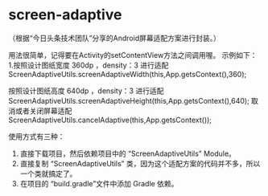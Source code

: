 # screen-adaptive 
（根据“今日头条技术团队”分享的Android屏幕适配方案进行封装。）

用法很简单，记得要在Activity的setContentView方法之间调用喔。
示例如下：
1.按照设计图纸宽度 360dp ，density：3 进行适配
ScreenAdaptiveUtils.screenAdaptiveWidth(this,App.getsContext(),360);





按照设计图纸高度 640dp ，density：3 进行适配
ScreenAdaptiveUtils.screenAdaptiveHeight(this,App.getsContext(),640);
取消或者关闭屏幕适配
ScreenAdaptiveUtils.cancelAdaptive(this,App.getsContext());

使用方式有三种：
1. 直接下载项目，然后依赖项目中的 “ScreenAdaptiveUtils” Module。
2. 直接复制 “ScreenAdaptiveUtils” 类，因为这个适配方案的代码并不多，所以一个类就搞定了。
3. 在项目的 “build.gradle”文件中添加 Gradle 依赖。


